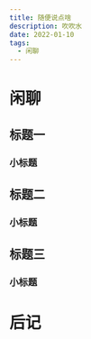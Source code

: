 ```yaml
---
title: 随便说点啥
description: 吹吹水
date: 2022-01-10
tags:
  - 闲聊
---
```


# 闲聊

## 标题一

### 小标题

## 标题二

### 小标题

## 标题三

### 小标题

# 后记
